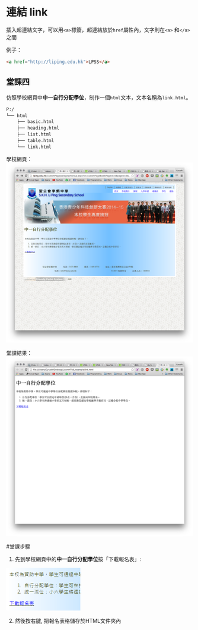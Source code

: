 # 連結 link

插入超連結文字，可以用`<a>`標簽，超連結放於`href`屬性內，文字則在`<a>` 和`</a>`之間

例子：

``` html
<a href="http://liping.edu.hk">LPSS</a>
```

## 堂課四

仿照學校網頁中**中一自行分配學位**，制作一個`html`文本，文本名稱為`link.html`。

``` txt
P:/
└── html
    ├── basic.html
    ├── heading.html
    ├── list.html
    ├── table.html
    └── link.html
```

學校網頁：
![link01](./image/link01.png)

堂課結果：
![link02](./image/link02.png)

#堂課步驟
1. 先到學校網頁中的**中一自行分配學位**按「下載報名表」:

![7](7.png)

2. 然後按右鍵, 把報名表格儲存於HTML文件夾內